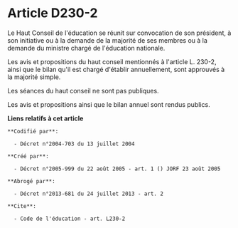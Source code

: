 # Article D230-2

Le Haut Conseil de l'éducation se réunit sur convocation de son président, à son initiative ou à la demande de la majorité de
ses membres ou à la demande du ministre chargé de l'éducation nationale.

Les avis et propositions du haut conseil mentionnés à l'article L. 230-2, ainsi que le bilan qu'il est chargé d'établir
annuellement, sont approuvés à la majorité simple.

Les séances du haut conseil ne sont pas publiques.

Les avis et propositions ainsi que le bilan annuel sont rendus publics.

**Liens relatifs à cet article**

	**Codifié par**:

	  - Décret n°2004-703 du 13 juillet 2004

	**Créé par**:

	  - Décret n°2005-999 du 22 août 2005 - art. 1 () JORF 23 août 2005

	**Abrogé par**:

	  - Décret n°2013-681 du 24 juillet 2013 - art. 2

	**Cite**:

	  - Code de l'éducation - art. L230-2
